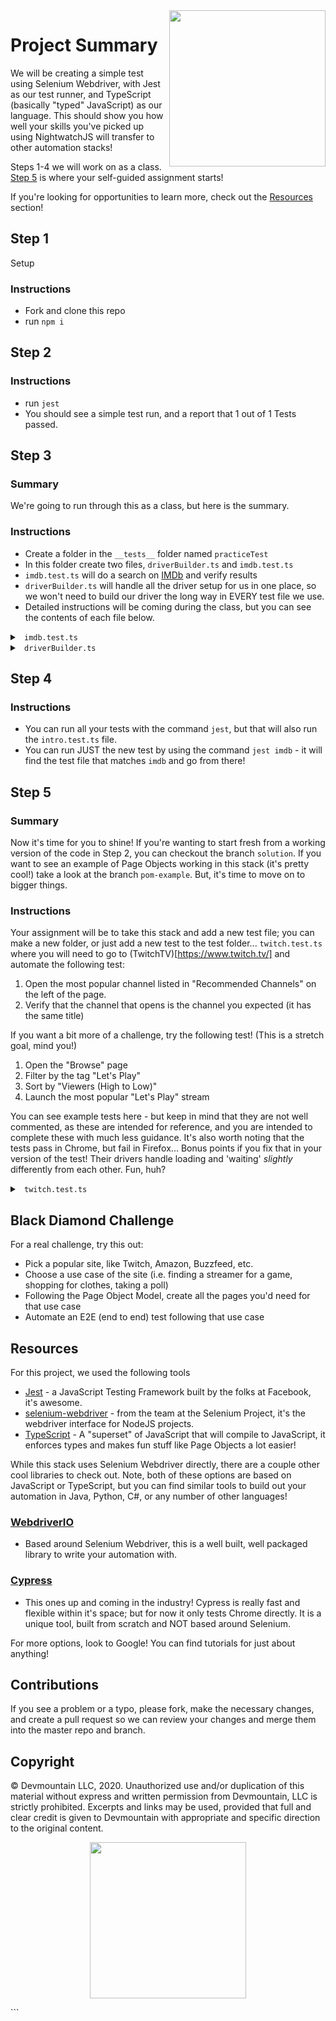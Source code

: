 <img src="https://s3.amazonaws.com/devmountain/readme-logo.png" width="250" align="right">

# Project Summary

We will be creating a simple test using Selenium Webdriver, with Jest as our test runner, and TypeScript (basically "typed" JavaScript) as our language. This should show you how well your skills you've picked up using NightwatchJS will transfer to other automation stacks!

Steps 1-4 we will work on as a class. [Step 5](#step-5) is where your self-guided assignment starts!

If you're looking for opportunities to learn more, check out the [Resources](#resources) section!

## Step 1

Setup

### Instructions

- Fork and clone this repo
- run `npm i`

## Step 2

### Instructions

- run `jest`
- You should see a simple test run, and a report that 1 out of 1 Tests passed.

## Step 3

### Summary

We're going to run through this as a class, but here is the summary.

### Instructions

- Create a folder in the `__tests__` folder named `practiceTest`
- In this folder create two files, `driverBuilder.ts` and `imdb.test.ts`
 - `imdb.test.ts` will do a search on [IMDb](https://www.imdb.com) and verify results
 - `driverBuilder.ts` will handle all the driver setup for us in one place, so we won't need to build our driver the long way in EVERY test file we use.
- Detailed instructions will be coming during the class, but you can see the contents of each file below.

<details>

<summary> <code> imdb.test.ts </code> </summary>

```typescript
//getting our driver builder - other dependencies are automatically imported if we use "tab" completion
import getDriver from './driverBuilder'
import { By, until } from 'selenium-webdriver'

describe('IMDb searching and movie pages', () => {
    //const driver is assigned the driver built by getDriver
    const driver = getDriver('chrome')
    const searchBar = By.name('q') //By is the way to specify locators, here we'll have 4 examples
    const searchButton = By.id('suggestion-search-button')
    const movieLinks = By.xpath('//h3[contains(text(), "Titles")]/..//td[@class="result_text"]/a')
    const resultTitle = By.css('.title_wrapper > h1')

    //beforeEach runs before every "it" statement, and will load the home page
    //don't forget to put 'async' in front of functions that will have any asynchronous code we'll need to 'await'
    beforeEach(async () => {
        await driver.get('https://www.imdb.com')
    })

    //"it" is how we specify a test in our test suite - we can have as many of these as we want
    it('can load', async ()=>{
        //pass the expect what you're looking at, then call the method to check it
        //like expect(<string>).toContain(<another string>)
        expect(await driver.getTitle()).toContain('IMDb')
    })

    it('can find a movie', async()=>{
        //Step 1: Do a search
        //this wait will run the find element command until the "until" is valid, which means
        //the search bar is now loaded and we can type in our search term
        await driver.wait(until.elementLocated(searchBar))
        var search = (await driver).findElement(searchBar)
        await search.sendKeys('Independence Day')
        //we don't need to wait for the page to load here, so we skip the "wait"
        //we can wrap our finding the searchButton in parenthesis to use the WebElement is returns
        //like `await <WebElement>.click()`
        await (await driver.findElement(searchButton)).click()
        
        //Step 2: Pick the first movie result
        await driver.wait(until.elementLocated(movieLinks))
        //findElements PLURAL will return an array of WebElements instead of just one
        //we'll store the array, and then wait for the click on the first one to go through       
        const results = await driver.findElements(movieLinks);
        await results[0].click();

        //Step 3: Check that the title matches what we searched for
        //wait for the result title element to show up
        await driver.wait(until.elementLocated(resultTitle))
        //grab the text and compare it to expected text
        expect(await (await driver.findElement(resultTitle)).getText()).toContain('Independence Day')
    })

    //afterAll runs after all of the "it" statements are done and closes our driver
    afterAll(async () => {
        await driver.quit()
    })
})
```

</details>

<details>

<summary> <code> driverBuilder.ts </code> </summary>

```typescript
const chromedriver = require('chromedriver') //this makes chromedriver avaiable to our tests
const geckodriver = require('geckodriver') //same for geckodriver
import { Builder, Capabilities } from "selenium-webdriver";

// we're exporting a function that will build a driver from scratch
// so we don't need to remember all the steps or include them in EVERY test file
// one thing to remember, `export default` == `module.exports`
export default function getDriver(browser: string) { //we're taking `browser`, which HAS to be a string, as an argument
    //based on the value of `browser`, we'll do something different... Returning a driver for the appropriate browser
    switch (browser.toLowerCase()) {
        case 'chrome':
            return new Builder()
                .withCapabilities(Capabilities.chrome())
                .build()
            break; //technically with a return statement in this 'case' we don't need a `break`, but it doesn't hurt
        case 'firefox':
            return new Builder()
                .withCapabilities(Capabilities.firefox())
                .build()
            break;
        default:
            console.log(`The browser '${browser}' is not supported by this function. Defaulting to Chrome.`)
    }
    //if something goes wrong in the switch, we'll hand back a chromedriver by recalling the function
    return getDriver('chrome'); 
}
```

</details>

## Step 4

### Instructions

- You can run all your tests with the command `jest`, but that will also run the `intro.test.ts` file.
- You can run JUST the new test by using the command `jest imdb` - it will find the test file that matches `imdb` and go from there!

## Step 5

### Summary

Now it's time for you to shine! If you're wanting to start fresh from a working version of the code in Step 2, you can checkout the branch `solution`. If you want to see an example of Page Objects working in this stack (it's pretty cool!) take a look at the branch `pom-example`. But, it's time to move on to bigger things.

### Instructions

Your assignment will be to take this stack and add a new test file; you can make a new folder, or just add a new test to the test folder... `twitch.test.ts` where you will need to go to (TwitchTV)[https://www.twitch.tv/] and automate the following test:

1. Open the most popular channel listed in "Recommended Channels" on the left of the page.
2. Verify that the channel that opens is the channel you expected (it has the same title)

If you want a bit more of a challenge, try the following test! (This is a stretch goal, mind you!)

1. Open the "Browse" page
2. Filter by the tag "Let's Play"
3. Sort by "Viewers (High to Low)"
4. Launch the most popular "Let's Play" stream

You can see example tests here - but keep in mind that they are not well commented, as these are intended for reference, and you are intended to complete these with much less guidance. It's also worth noting that the tests pass in Chrome, but fail in Firefox... Bonus points if you fix that in your version of the test! Their drivers handle loading and 'waiting' *slightly* differently from each other. Fun, huh?

<details>

<summary> <code> twitch.test.ts </code> </summary>

```typescript
import getDriver from './driverBuilder'
import { WebDriver, By, until, WebElement } from 'selenium-webdriver'

describe('Twitch TV', ()=>{
    const driver:WebDriver = getDriver('chrome')
    const popularChannels:By = By.css('[data-a-target="side-nav-title"]')
    const menuOptionBrowse:By = By.css('a[data-test-selector="top-nav__browse-link"]')
    const tagSearchBar:By = By.css('input[placeholder="Search Tags"]')
    const letsPlayOption:By = By.css('[title="For streams with an emphasis on the production of video documenting the playthrough of a game"]')
    const letsPlayTag:By = By.css('button[data-a-target="form-tag-Let\'s Play"]')
    const currentSort:By = By.xpath("//button[@data-a-target='browse-sort-menu']/div/div/div[contains(@class, 'tw-flex')]")
    const sortSelectToggle:By = By.className('tw-core-button-label--dropdown')
    const sortViewerCount:By = By.css('[data-test-selector="directory-channel-sort-VIEWER_COUNT"]')
    const firstChannel:By = By.xpath('//div[@data-target="directory-first-item"]//h3')
    const channelInfo:By = By.className('channel-info-content')
    const channelTitle:By = By.tagName('h1')

    beforeEach(async()=>{
        driver.get('https://www.twitch.tv')
        await driver.wait(until.elementLocated(menuOptionBrowse))
    })

    it('logs the current most popular channel, and makes sure the title matches', async()=>{
        await driver.wait(until.elementsLocated(popularChannels))
        const channels: WebElement[] = await driver.findElements(popularChannels)
        const channelName = await channels[0].getText()
        await channels[0].click()
        await driver.wait(until.elementLocated(channelInfo))
        await setTimeout(()=>{}, 1000) //probably not the cleanest option, but it works :)
        expect(channelName).toEqual(await (await driver.findElement(channelTitle)).getText())
    })

    it('launches the most popular "Let\'s Play" stream', async()=>{
        await (await driver.findElement(menuOptionBrowse)).click()
        await driver.wait(until.elementLocated(tagSearchBar))
        await (await driver.findElement(tagSearchBar)).sendKeys("Let's Play")
        await driver.wait(until.elementLocated(letsPlayOption))
        await (await driver.findElement(letsPlayOption)).click()
        await driver.wait(until.elementLocated(letsPlayTag))
        await driver.wait(until.elementLocated(firstChannel))
        await (await driver.findElement(sortSelectToggle)).click()
        await driver.wait(until.elementLocated(sortViewerCount))
        await (await driver.findElement(sortViewerCount)).click()
        await driver.wait(until.elementTextContains(await driver.findElement(currentSort), "High to Low"))
        await (await driver.findElement(firstChannel)).click()
        await driver.wait(until.elementLocated(channelInfo))
        console.log(`The most popular channel right now tagged "Let's Play" is: ${await (await driver.findElement(channelTitle)).getText()}`)
    })

    afterAll(async()=>{
        driver.quit()
    })
})
```

</details>

## Black Diamond Challenge

For a real challenge, try this out:

- Pick a popular site, like Twitch, Amazon, Buzzfeed, etc.
- Choose a use case of the site (i.e. finding a streamer for a game, shopping for clothes, taking a poll)
- Following the Page Object Model, create all the pages you'd need for that use case
- Automate an E2E (end to end) test following that use case

## Resources

For this project, we used the following tools
- [Jest](https://jestjs.io/) - a JavaScript Testing Framework built by the folks at Facebook, it's awesome.
- [selenium-webdriver](https://www.selenium.dev/selenium/docs/api/javascript/module/selenium-webdriver/) - from the team at the Selenium Project, it's the webdriver interface for NodeJS projects.
- [TypeScript](https://www.typescriptlang.org/) - A "superset" of JavaScript that will compile to JavaScript, it enforces types and makes fun stuff like Page Objects a lot easier!

While this stack uses Selenium Webdriver directly, there are a couple other cool libraries to check out. Note, both of these options are based on JavaScript or TypeScript, but you can find similar tools to build out your automation in Java, Python, C#, or any number of other languages!

### [WebdriverIO](https://webdriver.io/)

- Based around Selenium Webdriver, this is a well built, well packaged library to write your automation with.

### [Cypress](https://www.cypress.io/)

- This ones up and coming in the industry! Cypress is really fast and flexible within it's space; but for now it only tests Chrome directly. It is a unique tool, built from scratch and NOT based around Selenium.

For more options, look to Google! You can find tutorials for just about anything!

## Contributions

If you see a problem or a typo, please fork, make the necessary changes, and create a pull request so we can review your changes and merge them into the master repo and branch.

## Copyright

© Devmountain LLC, 2020. Unauthorized use and/or duplication of this material without express and written permission from Devmountain, LLC is strictly prohibited. Excerpts and links may be used, provided that full and clear credit is given to Devmountain with appropriate and specific direction to the original content.

<p align="center">
<img src="https://s3.amazonaws.com/devmountain/readme-logo.png" width="250">
</p>
```
